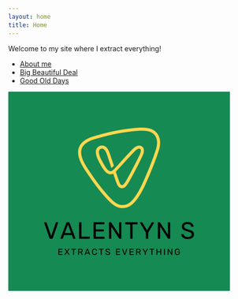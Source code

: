 ```yaml
---
layout: home
title: Home
---
```


Welcome to my site where I extract everything!

* [About me](/about/)
* [Big Beautiful Deal](/projects/)
* [Good Old Days](/portfolio/)

![Full Logo](/assets/images/full-logo-0450x0404.png)


